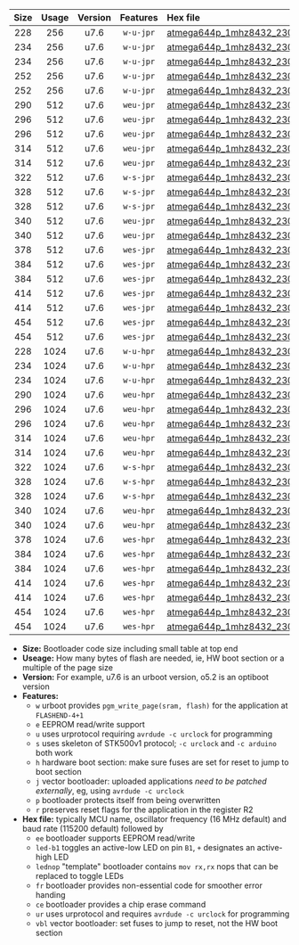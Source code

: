 |Size|Usage|Version|Features|Hex file|
|:-:|:-:|:-:|:-:|:--|
|228|256|u7.6|`w-u-jpr`|[atmega644p_1mhz8432_230400bps_ur_vbl.hex](https://raw.githubusercontent.com/stefanrueger/urboot/main/atmega644p_1mhz8432_230400bps_ur_vbl.hex)|
|234|256|u7.6|`w-u-jpr`|[atmega644p_1mhz8432_230400bps_led+b0_ur_vbl.hex](https://raw.githubusercontent.com/stefanrueger/urboot/main/atmega644p_1mhz8432_230400bps_led+b0_ur_vbl.hex)|
|234|256|u7.6|`w-u-jpr`|[atmega644p_1mhz8432_230400bps_lednop_ur_vbl.hex](https://raw.githubusercontent.com/stefanrueger/urboot/main/atmega644p_1mhz8432_230400bps_lednop_ur_vbl.hex)|
|252|256|u7.6|`w-u-jpr`|[atmega644p_1mhz8432_230400bps_led+b0_fr_ur_vbl.hex](https://raw.githubusercontent.com/stefanrueger/urboot/main/atmega644p_1mhz8432_230400bps_led+b0_fr_ur_vbl.hex)|
|252|256|u7.6|`w-u-jpr`|[atmega644p_1mhz8432_230400bps_lednop_fr_ur_vbl.hex](https://raw.githubusercontent.com/stefanrueger/urboot/main/atmega644p_1mhz8432_230400bps_lednop_fr_ur_vbl.hex)|
|290|512|u7.6|`weu-jpr`|[atmega644p_1mhz8432_230400bps_ee_ur_vbl.hex](https://raw.githubusercontent.com/stefanrueger/urboot/main/atmega644p_1mhz8432_230400bps_ee_ur_vbl.hex)|
|296|512|u7.6|`weu-jpr`|[atmega644p_1mhz8432_230400bps_ee_led+b0_ur_vbl.hex](https://raw.githubusercontent.com/stefanrueger/urboot/main/atmega644p_1mhz8432_230400bps_ee_led+b0_ur_vbl.hex)|
|296|512|u7.6|`weu-jpr`|[atmega644p_1mhz8432_230400bps_ee_lednop_ur_vbl.hex](https://raw.githubusercontent.com/stefanrueger/urboot/main/atmega644p_1mhz8432_230400bps_ee_lednop_ur_vbl.hex)|
|314|512|u7.6|`weu-jpr`|[atmega644p_1mhz8432_230400bps_ee_led+b0_fr_ur_vbl.hex](https://raw.githubusercontent.com/stefanrueger/urboot/main/atmega644p_1mhz8432_230400bps_ee_led+b0_fr_ur_vbl.hex)|
|314|512|u7.6|`weu-jpr`|[atmega644p_1mhz8432_230400bps_ee_lednop_fr_ur_vbl.hex](https://raw.githubusercontent.com/stefanrueger/urboot/main/atmega644p_1mhz8432_230400bps_ee_lednop_fr_ur_vbl.hex)|
|322|512|u7.6|`w-s-jpr`|[atmega644p_1mhz8432_230400bps_vbl.hex](https://raw.githubusercontent.com/stefanrueger/urboot/main/atmega644p_1mhz8432_230400bps_vbl.hex)|
|328|512|u7.6|`w-s-jpr`|[atmega644p_1mhz8432_230400bps_led+b0_vbl.hex](https://raw.githubusercontent.com/stefanrueger/urboot/main/atmega644p_1mhz8432_230400bps_led+b0_vbl.hex)|
|328|512|u7.6|`w-s-jpr`|[atmega644p_1mhz8432_230400bps_lednop_vbl.hex](https://raw.githubusercontent.com/stefanrueger/urboot/main/atmega644p_1mhz8432_230400bps_lednop_vbl.hex)|
|340|512|u7.6|`weu-jpr`|[atmega644p_1mhz8432_230400bps_ee_led+b0_fr_ce_ur_vbl.hex](https://raw.githubusercontent.com/stefanrueger/urboot/main/atmega644p_1mhz8432_230400bps_ee_led+b0_fr_ce_ur_vbl.hex)|
|340|512|u7.6|`weu-jpr`|[atmega644p_1mhz8432_230400bps_ee_lednop_fr_ce_ur_vbl.hex](https://raw.githubusercontent.com/stefanrueger/urboot/main/atmega644p_1mhz8432_230400bps_ee_lednop_fr_ce_ur_vbl.hex)|
|378|512|u7.6|`wes-jpr`|[atmega644p_1mhz8432_230400bps_ee_vbl.hex](https://raw.githubusercontent.com/stefanrueger/urboot/main/atmega644p_1mhz8432_230400bps_ee_vbl.hex)|
|384|512|u7.6|`wes-jpr`|[atmega644p_1mhz8432_230400bps_ee_led+b0_vbl.hex](https://raw.githubusercontent.com/stefanrueger/urboot/main/atmega644p_1mhz8432_230400bps_ee_led+b0_vbl.hex)|
|384|512|u7.6|`wes-jpr`|[atmega644p_1mhz8432_230400bps_ee_lednop_vbl.hex](https://raw.githubusercontent.com/stefanrueger/urboot/main/atmega644p_1mhz8432_230400bps_ee_lednop_vbl.hex)|
|414|512|u7.6|`wes-jpr`|[atmega644p_1mhz8432_230400bps_ee_led+b0_fr_vbl.hex](https://raw.githubusercontent.com/stefanrueger/urboot/main/atmega644p_1mhz8432_230400bps_ee_led+b0_fr_vbl.hex)|
|414|512|u7.6|`wes-jpr`|[atmega644p_1mhz8432_230400bps_ee_lednop_fr_vbl.hex](https://raw.githubusercontent.com/stefanrueger/urboot/main/atmega644p_1mhz8432_230400bps_ee_lednop_fr_vbl.hex)|
|454|512|u7.6|`wes-jpr`|[atmega644p_1mhz8432_230400bps_ee_led+b0_fr_ce_vbl.hex](https://raw.githubusercontent.com/stefanrueger/urboot/main/atmega644p_1mhz8432_230400bps_ee_led+b0_fr_ce_vbl.hex)|
|454|512|u7.6|`wes-jpr`|[atmega644p_1mhz8432_230400bps_ee_lednop_fr_ce_vbl.hex](https://raw.githubusercontent.com/stefanrueger/urboot/main/atmega644p_1mhz8432_230400bps_ee_lednop_fr_ce_vbl.hex)|
|228|1024|u7.6|`w-u-hpr`|[atmega644p_1mhz8432_230400bps_ur.hex](https://raw.githubusercontent.com/stefanrueger/urboot/main/atmega644p_1mhz8432_230400bps_ur.hex)|
|234|1024|u7.6|`w-u-hpr`|[atmega644p_1mhz8432_230400bps_led+b0_ur.hex](https://raw.githubusercontent.com/stefanrueger/urboot/main/atmega644p_1mhz8432_230400bps_led+b0_ur.hex)|
|234|1024|u7.6|`w-u-hpr`|[atmega644p_1mhz8432_230400bps_lednop_ur.hex](https://raw.githubusercontent.com/stefanrueger/urboot/main/atmega644p_1mhz8432_230400bps_lednop_ur.hex)|
|290|1024|u7.6|`weu-hpr`|[atmega644p_1mhz8432_230400bps_ee_ur.hex](https://raw.githubusercontent.com/stefanrueger/urboot/main/atmega644p_1mhz8432_230400bps_ee_ur.hex)|
|296|1024|u7.6|`weu-hpr`|[atmega644p_1mhz8432_230400bps_ee_led+b0_ur.hex](https://raw.githubusercontent.com/stefanrueger/urboot/main/atmega644p_1mhz8432_230400bps_ee_led+b0_ur.hex)|
|296|1024|u7.6|`weu-hpr`|[atmega644p_1mhz8432_230400bps_ee_lednop_ur.hex](https://raw.githubusercontent.com/stefanrueger/urboot/main/atmega644p_1mhz8432_230400bps_ee_lednop_ur.hex)|
|314|1024|u7.6|`weu-hpr`|[atmega644p_1mhz8432_230400bps_ee_led+b0_fr_ur.hex](https://raw.githubusercontent.com/stefanrueger/urboot/main/atmega644p_1mhz8432_230400bps_ee_led+b0_fr_ur.hex)|
|314|1024|u7.6|`weu-hpr`|[atmega644p_1mhz8432_230400bps_ee_lednop_fr_ur.hex](https://raw.githubusercontent.com/stefanrueger/urboot/main/atmega644p_1mhz8432_230400bps_ee_lednop_fr_ur.hex)|
|322|1024|u7.6|`w-s-hpr`|[atmega644p_1mhz8432_230400bps.hex](https://raw.githubusercontent.com/stefanrueger/urboot/main/atmega644p_1mhz8432_230400bps.hex)|
|328|1024|u7.6|`w-s-hpr`|[atmega644p_1mhz8432_230400bps_led+b0.hex](https://raw.githubusercontent.com/stefanrueger/urboot/main/atmega644p_1mhz8432_230400bps_led+b0.hex)|
|328|1024|u7.6|`w-s-hpr`|[atmega644p_1mhz8432_230400bps_lednop.hex](https://raw.githubusercontent.com/stefanrueger/urboot/main/atmega644p_1mhz8432_230400bps_lednop.hex)|
|340|1024|u7.6|`weu-hpr`|[atmega644p_1mhz8432_230400bps_ee_led+b0_fr_ce_ur.hex](https://raw.githubusercontent.com/stefanrueger/urboot/main/atmega644p_1mhz8432_230400bps_ee_led+b0_fr_ce_ur.hex)|
|340|1024|u7.6|`weu-hpr`|[atmega644p_1mhz8432_230400bps_ee_lednop_fr_ce_ur.hex](https://raw.githubusercontent.com/stefanrueger/urboot/main/atmega644p_1mhz8432_230400bps_ee_lednop_fr_ce_ur.hex)|
|378|1024|u7.6|`wes-hpr`|[atmega644p_1mhz8432_230400bps_ee.hex](https://raw.githubusercontent.com/stefanrueger/urboot/main/atmega644p_1mhz8432_230400bps_ee.hex)|
|384|1024|u7.6|`wes-hpr`|[atmega644p_1mhz8432_230400bps_ee_led+b0.hex](https://raw.githubusercontent.com/stefanrueger/urboot/main/atmega644p_1mhz8432_230400bps_ee_led+b0.hex)|
|384|1024|u7.6|`wes-hpr`|[atmega644p_1mhz8432_230400bps_ee_lednop.hex](https://raw.githubusercontent.com/stefanrueger/urboot/main/atmega644p_1mhz8432_230400bps_ee_lednop.hex)|
|414|1024|u7.6|`wes-hpr`|[atmega644p_1mhz8432_230400bps_ee_led+b0_fr.hex](https://raw.githubusercontent.com/stefanrueger/urboot/main/atmega644p_1mhz8432_230400bps_ee_led+b0_fr.hex)|
|414|1024|u7.6|`wes-hpr`|[atmega644p_1mhz8432_230400bps_ee_lednop_fr.hex](https://raw.githubusercontent.com/stefanrueger/urboot/main/atmega644p_1mhz8432_230400bps_ee_lednop_fr.hex)|
|454|1024|u7.6|`wes-hpr`|[atmega644p_1mhz8432_230400bps_ee_led+b0_fr_ce.hex](https://raw.githubusercontent.com/stefanrueger/urboot/main/atmega644p_1mhz8432_230400bps_ee_led+b0_fr_ce.hex)|
|454|1024|u7.6|`wes-hpr`|[atmega644p_1mhz8432_230400bps_ee_lednop_fr_ce.hex](https://raw.githubusercontent.com/stefanrueger/urboot/main/atmega644p_1mhz8432_230400bps_ee_lednop_fr_ce.hex)|

- **Size:** Bootloader code size including small table at top end
- **Useage:** How many bytes of flash are needed, ie, HW boot section or a multiple of the page size
- **Version:** For example, u7.6 is an urboot version, o5.2 is an optiboot version
- **Features:**
  + `w` urboot provides `pgm_write_page(sram, flash)` for the application at `FLASHEND-4+1`
  + `e` EEPROM read/write support
  + `u` uses urprotocol requiring `avrdude -c urclock` for programming
  + `s` uses skeleton of STK500v1 protocol; `-c urclock` and `-c arduino` both work
  + `h` hardware boot section: make sure fuses are set for reset to jump to boot section
  + `j` vector bootloader: uploaded applications *need to be patched externally*, eg, using `avrdude -c urclock`
  + `p` bootloader protects itself from being overwritten
  + `r` preserves reset flags for the application in the register R2
- **Hex file:** typically MCU name, oscillator frequency (16 MHz default) and baud rate (115200 default) followed by
  + `ee` bootloader supports EEPROM read/write
  + `led-b1` toggles an active-low LED on pin `B1`, `+` designates an active-high LED
  + `lednop` "template" bootloader contains `mov rx,rx` nops that can be replaced to toggle LEDs
  + `fr` bootloader provides non-essential code for smoother error handing
  + `ce` bootloader provides a chip erase command
  + `ur` uses urprotocol and requires `avrdude -c urclock` for programming
  + `vbl` vector bootloader: set fuses to jump to reset, not the HW boot section
